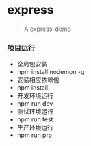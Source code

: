 # express
> A express-demo

### 项目运行
- 全局包安装
- npm install nodemon -g
- 安装相应依赖包
- npm install
- 开发环境运行
- npm run dev
- 测试环境运行
- npm run test
- 生产环境运行
- npm run pro
